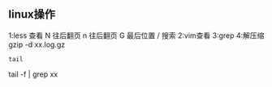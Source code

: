 ##  linux操作

1:less 查看
N 往后翻页
n 往后翻页
G 最后位置
/ 搜索
2:vim查看
3:grep
4:解压缩 gzip -d xx.log.gz



`tail`

tail -f | grep xx

